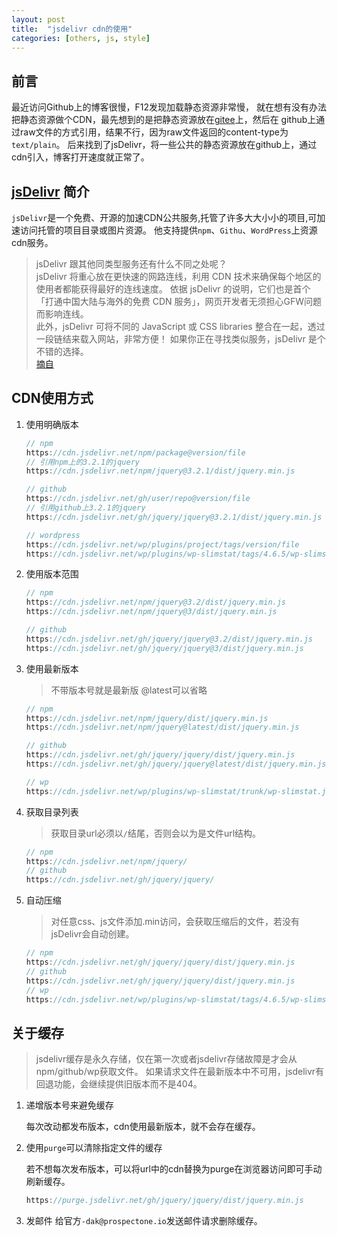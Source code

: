 ```yaml
---
layout: post
title:  "jsdelivr cdn的使用"
categories: [others, js, style]
---
```


## 前言
最近访问Github上的博客很慢，F12发现加载静态资源非常慢，
就在想有没有办法把静态资源做个CDN，最先想到的是把静态资源放在[gitee](https://gitee.com)上，然后在
github上通过raw文件的方式引用，结果不行，因为raw文件返回的content-type为`text/plain`。
后来找到了jsDelivr，将一些公共的静态资源放在github上，通过cdn引入，博客打开速度就正常了。

## [jsDelivr](https://www.jsdelivr.com/) 简介
`jsDelivr`是一个免费、开源的加速CDN公共服务,托管了许多大大小小的项目,可加速访问托管的项目目录或图片资源。
他支持提供`npm`、`Githu`、`WordPress`上资源cdn服务。

>jsDelivr 跟其他同类型服务还有什么不同之处呢？  
jsDelivr 将重心放在更快速的网路连线，利用 CDN 技术来确保每个地区的使用者都能获得最好的连线速度。
依据 jsDelivr 的说明，它们也是首个「打通中国大陆与海外的免费 CDN 服务」，网页开发者无须担心GFW问题而影响连线。  
此外，jsDelivr 可将不同的 JavaScript 或 CSS libraries 整合在一起，透过一段链结来载入网站，非常方便！
> 如果你正在寻找类似服务，jsDelivr 是个不错的选择。  
> [摘自](https://blog.csdn.net/larpland/article/details/101349605)


## CDN使用方式
1. 使用明确版本

    ```js
    // npm
    https://cdn.jsdelivr.net/npm/package@version/file
    // 引用npm上的3.2.1的jquery
    https://cdn.jsdelivr.net/npm/jquery@3.2.1/dist/jquery.min.js

    // github
    https://cdn.jsdelivr.net/gh/user/repo@version/file
    // 引用github上3.2.1的jquery
    https://cdn.jsdelivr.net/gh/jquery/jquery@3.2.1/dist/jquery.min.js

    // wordpress
    https://cdn.jsdelivr.net/wp/plugins/project/tags/version/file
    https://cdn.jsdelivr.net/wp/plugins/wp-slimstat/tags/4.6.5/wp-slimstat.js
    ```

2. 使用版本范围
    ```js
    // npm
    https://cdn.jsdelivr.net/npm/jquery@3.2/dist/jquery.min.js
    https://cdn.jsdelivr.net/npm/jquery@3/dist/jquery.min.js
    
    // github
    https://cdn.jsdelivr.net/gh/jquery/jquery@3.2/dist/jquery.min.js
    https://cdn.jsdelivr.net/gh/jquery/jquery@3/dist/jquery.min.js
    ```
3. 使用最新版本
    > 不带版本号就是最新版 @latest可以省略

    ```js
    // npm 
    https://cdn.jsdelivr.net/npm/jquery/dist/jquery.min.js
    https://cdn.jsdelivr.net/npm/jquery@latest/dist/jquery.min.js
   
    // github
    https://cdn.jsdelivr.net/gh/jquery/jquery/dist/jquery.min.js
    https://cdn.jsdelivr.net/gh/jquery/jquery@latest/dist/jquery.min.js
   
    // wp
    https://cdn.jsdelivr.net/wp/plugins/wp-slimstat/trunk/wp-slimstat.js
    ```
4. 获取目录列表
    > 获取目录url必须以`/`结尾，否则会以为是文件url结构。
   
    ```js
    // npm
    https://cdn.jsdelivr.net/npm/jquery/
    // github
    https://cdn.jsdelivr.net/gh/jquery/jquery/
    ```

6. 自动压缩
    > 对任意css、js文件添加.min访问，会获取压缩后的文件，若没有jsDelivr会自动创建。
    
    ```js
    // npm
    https://cdn.jsdelivr.net/gh/jquery/jquery/dist/jquery.min.js
    // github
    https://cdn.jsdelivr.net/gh/jquery/jquery/dist/jquery.min.js
    // wp
    https://cdn.jsdelivr.net/wp/plugins/wp-slimstat/tags/4.6.5/wp-slimstat.min.js
    ```

## 关于缓存
> jsdelivr缓存是永久存储，仅在第一次或者jsdelivr存储故障是才会从npm/github/wp获取文件。
> 如果请求文件在最新版本中不可用，jsdelivr有回退功能，会继续提供旧版本而不是404。

1. 递增版本号来避免缓存

    每次改动都发布版本，cdn使用最新版本，就不会存在缓存。

2. 使用`purge`可以清除指定文件的缓存

    若不想每次发布版本，可以将url中的cdn替换为purge在浏览器访问即可手动刷新缓存。
    ```js
    https://purge.jsdelivr.net/gh/jquery/jquery/dist/jquery.min.js    
    ```

3. 发邮件
    给官方`-dak@prospectone.io`发送邮件请求删除缓存。
